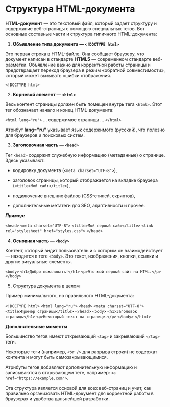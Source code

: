 # Структура HTML-документа

**HTML-документ** — это текстовый файл, который задает структуру и содержание веб-страницы с помощью специальных тегов. Вот основные составные части и структура типичного HTML-документа:

1. **Объявление типа документа — `<!DOCTYPE html>`**

Это первая строка в HTML-файле. Она сообщает браузеру, что документ написан в стандарте **HTML5** — современном стандарте веб-разметки. Объявление важно для корректной работы страницы и предотвращает переход браузера в режим «обратной совместимости», который может вызывать ошибки отображения.

`<!DOCTYPE html>`

2. **Корневой элемент — `<html>`**

Весь контент страницы должен быть помещен внутрь тега `<html>`. Этот тег обозначает начало и конец HTML-документа:

`<html lang="ru">`
  ... содержимое страницы ...
`</html>`

Атрибут **lang="ru"** указывает язык содержимого (русский), что полезно для браузеров и поисковых систем.

3. **Заголовочная часть — `<head>`**

Тег `<head>` содержит служебную информацию (метаданные) о странице. Здесь указывают:

- кодировку документа (`<meta charset="UTF-8">`),

- заголовок страницы, который отображается на вкладке браузера (`<title>Мой сайт</title>`),

- подключение внешних файлов (CSS-стилей, скриптов),

- дополнительные метатеги для SEO, адаптивности и прочее.

***Пример:***

`<head>`
  `<meta charset="UTF-8">`
  `<title>Мой первый сайт</title>`
  `<link rel="stylesheet" href="styles.css">`
`</head>`

4. **Основная часть — `<body>`**

Контент, который видит пользователь и с которым он взаимодействует — находится в теге `<body>`. Это текст, изображения, кнопки, ссылки и другие визуальные элементы.

`<body>`
  `<h1>Добро пожаловать!</h1>`
  `<p>Это мой первый сайт на HTML.</p>`
`</body>`

5. Структура документа в целом

Пример минимального, но правильного HTML-документа:

`<!DOCTYPE html>`
`<html lang="ru">`
  `<head>`
    `<meta charset="UTF-8">`
    `<title>Пример страницы</title>`
  `</head>`
  `<body>`
    `<h1>Заголовок страницы</h1>`
    `<p>Некоторый текст на странице.</p>`
  `</body>`
`</html>`

**Дополнительные моменты**

Большинство тегов имеют открывающий `<tag>` и закрывающий `</tag>` теги.

Некоторые теги (например, `<br />` для разрыва строки) не содержат контента и могут быть самозакрывающимися.

Атрибуты тегов добавляют дополнительную информацию и записываются в открывающем теге, например: `<a href="https://example.com">`.

Эта структура является основой для всех веб-страниц и учит, как правильно организовать HTML-документ для корректной работы в браузерах и удобства дальнейшей разработки.
